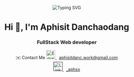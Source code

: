 <!-- Banner -->
<!--![Header](4c8bbd30-c3e5-4152-bae3-b8a8ae23513b.png)-->
<div align="center">
  <img src="https://readme-typing-svg.herokuapp.com?font=Fira+Code&pause=1000&color=6366F1&center=true&vCenter=true&width=435&lines=Aphisit+Danchaodang;Full+Stack+Developer" alt="Typing SVG" />
</div>


<h1 align="center">Hi 👋, I'm Aphisit Danchaodang</h1>
<h3 align="center">FullStack Web developer </h3>


<p align="center">
  ✉️ Contact Me
  <a href="aphisitdanc.work@gamil.com" target="_blank">
    <img src="https://skillicons.dev/icons?i=gmail" height="30" alt="Email" />
    <span style="margin-left: 8px;">aphisitdanc.work@gmail.com</span>
  </a>
  <br />
  <a href="" target="_blank">
    <img src="[https://skillicons.dev/icons?i=linkedin](https://www.instagram.com/_aphsx/)" height="30" alt="LinkedIn" />
    <span style="margin-left: 8px;">_aphsx</span>
  </a>
  <br />
</p>


